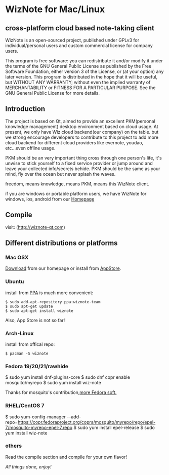 # WizNote for Mac/Linux


## cross-platform cloud based note-taking client
WizNote is an open-sourced project, published under GPLv3 for individual/personal users and custom commercial license for company users.

This program is free software: you can redistribute it and/or modify it under the terms of the GNU General Public License as published by the Free Software Foundation, either version 3 of the License, or (at your option) any later version. This program is distributed in the hope that it will be useful, but WITHOUT ANY WARRANTY; without even the implied warranty of MERCHANTABILITY or FITNESS FOR A PARTICULAR PURPOSE.  See the GNU General Public License for more details.


## Introduction

The project is based on Qt, aimed to provide an excellent PKM(personal knowledge management) desktop environment based on cloud usage. At present, we only have Wiz cloud backend(our company) on the table. but we strong encourage developers to contribute to this project to add more cloud backend for different cloud providers like evernote, youdao, etc...even offline usage.

PKM should be an very important thing cross through one person's life, it's unwise to stick yourself to a fixed service provider or jump around and leave your collected info/secrets behide. PKM should be the same as your mind, fly over the ocean but never splash the waves.

freedom, means knowledge, means PKM, means this WizNote client.

if you are windows or portable platform users, we have WizNote for windows, ios, android from our [Homepage](http://www.wiznote.com)


## Compile

visit: (http://wiznote-qt.com)

Different distributions or platforms
---

### Mac OSX

[Download](http://www.wiz.cn/wiznote-maclinux.html) from our homepage or install from [AppStore](https://itunes.apple.com/cn/app/wiznote/id863771545?l=zh&ls=1&mt=12).

### Ubuntu

install from [PPA](https://launchpad.net/~wiznote-team/+archive/ppa) is much more convenient:

    $ sudo add-apt-repository ppa:wiznote-team
    $ sudo apt-get update
    $ sudo apt-get install wiznote

Also, App Store is not so far!

### Arch-Linux

install from offical repo:

    $ pacman -S wiznote


### Fedora 19/20/21/rawhide

$ sudo yum install dnf-plugins-core
$ sudo dnf copr enable mosquito/myrepo
$ sudo yum install wiz-note

Thanks for mosquito's contribution,[more Fedora soft.](https://copr.fedoraproject.org/coprs/mosquito/myrepo/)


### RHEL/CentOS 7

$ sudo yum-config-manager --add-repo=https://copr.fedoraproject.org/coprs/mosquito/myrepo/repo/epel-7/mosquito-myrepo-epel-7.repo 
$ sudo yum install epel-release 
$ sudo yum install wiz-note


### others

Read the compile section and compile for your own flavor!


*All things done, enjoy!*
